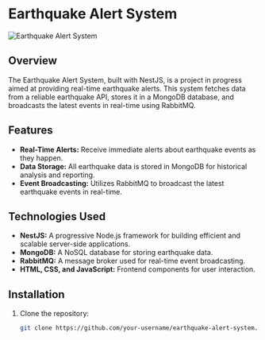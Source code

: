 # Earthquake Alert System

![Earthquake Alert System](Earthquake_Alert_System.png)

## Overview

The Earthquake Alert System, built with NestJS, is a project in progress aimed at providing real-time earthquake alerts. This system fetches data from a reliable earthquake API, stores it in a MongoDB database, and broadcasts the latest events in real-time using RabbitMQ.

## Features

- **Real-Time Alerts:** Receive immediate alerts about earthquake events as they happen.
- **Data Storage:** All earthquake data is stored in MongoDB for historical analysis and reporting.
- **Event Broadcasting:** Utilizes RabbitMQ to broadcast the latest earthquake events in real-time.

## Technologies Used

- **NestJS:** A progressive Node.js framework for building efficient and scalable server-side applications.
- **MongoDB:** A NoSQL database for storing earthquake data.
- **RabbitMQ:** A message broker used for real-time event broadcasting.
- **HTML, CSS, and JavaScript:** Frontend components for user interaction.

## Installation

1. Clone the repository:

   ```bash
   git clone https://github.com/your-username/earthquake-alert-system.git
